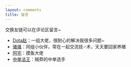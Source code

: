 ```yaml
---
layout: comments
title: 留言
---
```

交换友链可以在评论区留言~

- [Dota赵](https://zhaolai1102.github.io/)：一组大佬，很耐心的解决我很多问题~
- [骚骚](https://zcxiao74.github.io/)：同组小伙伴，常在一起交流技♂术，天天要回家养猪
- [阿宅](https://ewq32198.github.io/)：摸鱼大佬
- [中单法王](http://genglishuang.github.io/)：贼莽的中单选手

